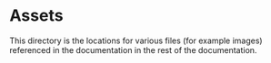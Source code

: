 Assets
======

This directory is the locations for various files (for example images)
referenced in the documentation in the rest of the documentation.
